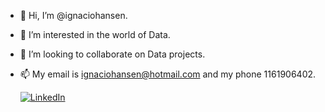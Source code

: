 - 👋 Hi, I’m @ignaciohansen.
- 👀 I’m interested in the world of Data.
- 💞️ I’m looking to collaborate on Data projects.
- 📫 My email is ignaciohansen@hotmail.com and my phone 1161906402.

  [![LinkedIn](https://img.shields.io/badge/LinkedIn-Profile-blue?style=for-the-badge&logo=linkedin)](https://www.linkedin.com/in/ignacio-hansen/)
<!---[![X](https://img.shields.io/badge/Twitter-Profile-blue?style=for-the-badge&logo=x)](https://twitter.com/NachoHansen_)  --->

<!---
ignaciohansen/ignaciohansen is a ✨ special ✨ repository because its `README.md` (this file) appears on your GitHub profile.
You can click the Preview link to take a look at your changes.
--->
